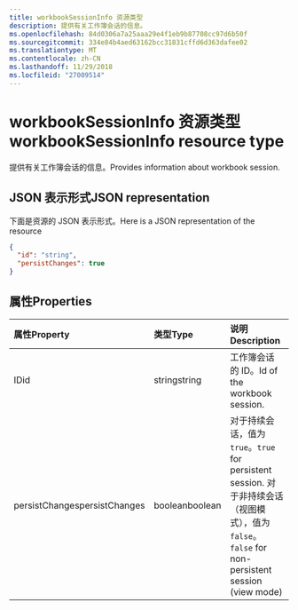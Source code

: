 ```yaml
---
title: workbookSessionInfo 资源类型
description: 提供有关工作簿会话的信息。
ms.openlocfilehash: 84d0306a7a25aaa29e4f1eb9b87708cc97d6b50f
ms.sourcegitcommit: 334e84b4aed63162bcc31831cffd6d363dafee02
ms.translationtype: MT
ms.contentlocale: zh-CN
ms.lasthandoff: 11/29/2018
ms.locfileid: "27009514"
---
```

# <a name="workbooksessioninfo-resource-type"></a><span data-ttu-id="33fc2-103">workbookSessionInfo 资源类型</span><span class="sxs-lookup"><span data-stu-id="33fc2-103">workbookSessionInfo resource type</span></span>

<span data-ttu-id="33fc2-104">提供有关工作簿会话的信息。</span><span class="sxs-lookup"><span data-stu-id="33fc2-104">Provides information about workbook session.</span></span>


## <a name="json-representation"></a><span data-ttu-id="33fc2-105">JSON 表示形式</span><span class="sxs-lookup"><span data-stu-id="33fc2-105">JSON representation</span></span>

<span data-ttu-id="33fc2-106">下面是资源的 JSON 表示形式。</span><span class="sxs-lookup"><span data-stu-id="33fc2-106">Here is a JSON representation of the resource</span></span>

<!-- {
  "blockType": "resource",
  "optionalProperties": [  ],
  "@odata.type": "microsoft.graph.workbookSessionInfo"
}-->

```json
{
  "id": "string",
  "persistChanges": true
}
```

## <a name="properties"></a><span data-ttu-id="33fc2-107">属性</span><span class="sxs-lookup"><span data-stu-id="33fc2-107">Properties</span></span>

| <span data-ttu-id="33fc2-108">属性</span><span class="sxs-lookup"><span data-stu-id="33fc2-108">Property</span></span> | <span data-ttu-id="33fc2-109">类型</span><span class="sxs-lookup"><span data-stu-id="33fc2-109">Type</span></span>  | <span data-ttu-id="33fc2-110">说明</span><span class="sxs-lookup"><span data-stu-id="33fc2-110">Description</span></span>                               |
|:---------|:------|:------------------------------------------|
| <span data-ttu-id="33fc2-111">ID</span><span class="sxs-lookup"><span data-stu-id="33fc2-111">id</span></span>  | <span data-ttu-id="33fc2-112">string</span><span class="sxs-lookup"><span data-stu-id="33fc2-112">string</span></span> | <span data-ttu-id="33fc2-113">工作簿会话 的 ID。</span><span class="sxs-lookup"><span data-stu-id="33fc2-113">Id of the workbook session.</span></span> |
| <span data-ttu-id="33fc2-114">persistChanges</span><span class="sxs-lookup"><span data-stu-id="33fc2-114">persistChanges</span></span> | <span data-ttu-id="33fc2-115">boolean</span><span class="sxs-lookup"><span data-stu-id="33fc2-115">boolean</span></span> |  <span data-ttu-id="33fc2-116">对于持续会话，值为 `true`。</span><span class="sxs-lookup"><span data-stu-id="33fc2-116">`true` for persistent session.</span></span> <span data-ttu-id="33fc2-117">对于非持续会话（视图模式），值为 `false`。</span><span class="sxs-lookup"><span data-stu-id="33fc2-117">`false` for non-persistent session (view mode)</span></span> |

